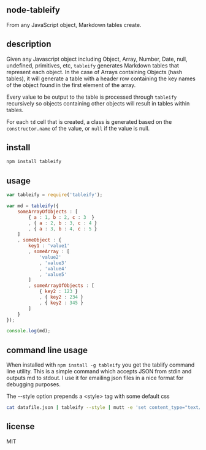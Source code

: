 node-tableify
-------------

From any JavaScript object, Markdown tables create.

description
-----------

Given any Javascript object including Object, Array, Number, Date, null, undefined, primitives,
etc, `tableify` generates Markdown tables that represent each object. In the case of Arrays containing
Objects (hash tables), it will generate a table with a header row containing the key names of the
object found in the first element of the array.

Every value to be output to the table is processed through `tableify` recursively so objects containing
other objects will result in tables within tables.

For each `td` cell that is created, a class is generated based on the `constructor.name` of the value, or
`null` if the value is null.

install
-------

```bash
npm install tableify
```

usage
-----

```javascript
var tableify = require('tableify');

var md = tableify({
	someArrayOfObjects : [
		{ a : 1, b : 2, c : 3  }
		, { a : 2, b : 3, c : 4 }
		, { a : 3, b : 4, c : 5 }
	]
	, someObject : {
		key1 : 'value1'
		, someArray : [
			'value2'
			, 'value3'
			, 'value4'
			, 'value5'
		]
		, someArrayOfObjects : [
			{ key2 : 123 }
			, { key2 : 234 }
			, { key2 : 345 }
		]
	}
});

console.log(md);
```

command line usage
------------------

When installed with `npm install -g tableify` you get the tablify command line utility.
This is a simple command which accepts JSON from stdin and outputs md to stdout. I use
it for emailing json files in a nice format for debugging purposes.

The --style option prepends a &lt;style&gt; tag with some default css

```bash
cat datafile.json | tableify --style | mutt -e 'set content_type="text/md"' me@myaddress.com
```

license
-------

MIT

